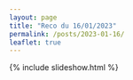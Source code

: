 ```yaml
---
layout: page
title: "Reco du 16/01/2023"
permalink: /posts/2023-01-16/
leaflet: true
---
```

{% include slideshow.html %}